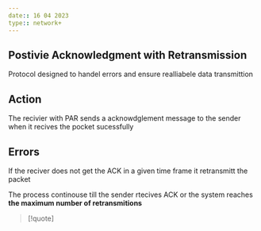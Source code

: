 ```yaml
---
date:: 16 04 2023
type:: network+
---
```

## Postivie Acknowledgment with Retransmission 
Protocol designed to handel errors and ensure realliabele data transmittion 
## Action
The recivier with PAR sends a acknowdglement message to the sender when it recives the pocket sucessfully 
## Errors
If the reciver does not get the ACK in a given time frame it retransmitt the packet 

The process continouse till the sender rtecives ACK or the system reaches **the maximum number of retransmitions** 


>[!quote]